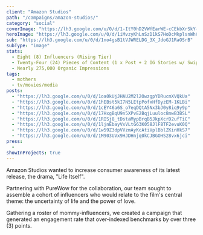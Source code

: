 ```yaml
---
client: "Amazon Studios"
path: "/campaigns/amazon-studios/"
category: "social"
coverImage: "https://lh3.google.com/u/0/d/1-ItY0hD2VWfEarWE-cCEkbXrSkY-Rwml"
heroImage: "https://lh3.google.com/u/0/d/1iMvzyKhLnSzD1kS7HoDcMkplsnWhCIMC"
sub: "https://lh3.google.com/u/0/d/1no4gsB1tVJWRELDG_3X_JdoGJ1RaOSrB"
subType: "image"
stats:
  - Eight (8) Influencers (Rising Tier)
  - Twenty-Four (24) Pieces of Content (1 x Post + 2 IG Stories w/ Swipe Up)
  - Nearly 275,000 Organic Impressions
tags:
  - mothers
  - tv/movies/media
posts:
  - "https://lh3.google.com/u/0/d/1oa0kUjJHAU2M2l2OwzgpYDRucmXVQkUa"
  - "https://lh3.google.com/u/0/d/1hEBst5kI7N5LEtpPofxHfDyzEM-1KLBi"
  - "https://lh3.google.com/u/0/d/1cEY46a6S_o7eqDQtA5Nx3bJ0y8iq9y9p"
  - "https://lh3.google.com/u/0/d/17HxgBqU9n5XPvE2BqjLuuloc8mwB3BSL"
  - "https://lh3.google.com/u/0/d/1RISj8_tDstaMypBrqB5JkpXcrD2ufTiC"
  - "https://lh3.google.com/u/0/d/1ljnEbayVxVLtG63K058JlF8TF2evuK0Q"
  - "https://lh3.google.com/u/0/d/1w59Z3dpVVzmAyKcAtiVplBblZKinHkS7"
  - "https://lh3.google.com/u/0/d/1M903UVx9HJDHnjq0kCJBGOHS28vx6jci"
press:
  -
showInProjects: true
---
```


Amazon Studios wanted to increase consumer awareness of its latest release, the drama, "Life Itself".

Partnering with PureWow for the collaboration, our team sought to assemble a cohort of influencers who would relate to the film's central theme: the uncertainty of life and the power of love.

Gathering a roster of mommy-influencers, we created a campaign that generated an engagement rate that over-indexed benchmarks by over three (3) points.
